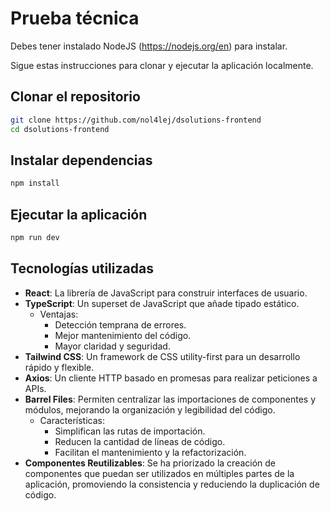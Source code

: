 # Prueba técnica

Debes tener instalado NodeJS (https://nodejs.org/en) para instalar. 

Sigue estas instrucciones para clonar y ejecutar la aplicación localmente.

## Clonar el repositorio

```bash
git clone https://github.com/nol4lej/dsolutions-frontend
cd dsolutions-frontend
```

## Instalar dependencias

```bash
npm install
```

## Ejecutar la aplicación

```bash
npm run dev
```

## Tecnologías utilizadas

* **React**: La librería de JavaScript para construir interfaces de usuario.
* **TypeScript**: Un superset de JavaScript que añade tipado estático.
    * Ventajas:
        * Detección temprana de errores.
        * Mejor mantenimiento del código.
        * Mayor claridad y seguridad.
* **Tailwind CSS**: Un framework de CSS utility-first para un desarrollo rápido y flexible.
* **Axios**: Un cliente HTTP basado en promesas para realizar peticiones a APIs.
* **Barrel Files**: Permiten centralizar las importaciones de componentes y módulos, mejorando la organización y legibilidad del código.
    * Características:
        * Simplifican las rutas de importación.
        * Reducen la cantidad de líneas de código.
        * Facilitan el mantenimiento y la refactorización.
* **Componentes Reutilizables**: Se ha priorizado la creación de componentes que puedan ser utilizados en múltiples partes de la aplicación, promoviendo la consistencia y reduciendo la duplicación de código.
